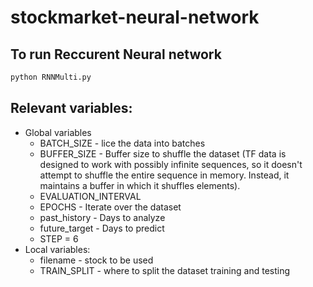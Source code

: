 # stockmarket-neural-network

## To run Reccurent Neural network
```bash
python RNNMulti.py
```

## Relevant variables:
* Global variables
  * BATCH_SIZE - lice the data into batches
  * BUFFER_SIZE - Buffer size to shuffle the dataset (TF data is designed to work with possibly infinite sequences, so it doesn't attempt to shuffle the entire sequence in memory. Instead, it maintains a buffer in which it shuffles elements).
  * EVALUATION_INTERVAL
  * EPOCHS - Iterate over the dataset
  * past_history - Days to analyze
  * future_target - Days to predict
  * STEP = 6
* Local variables:
  * filename - stock to be used
  * TRAIN_SPLIT - where to split the dataset training and testing
